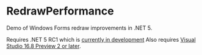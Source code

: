 # RedrawPerformance
Demo of Windows Forms redraw improvements in .NET 5.

Requires .NET 5 RC1 which is [currently in development](https://github.com/dotnet/installer#installers-and-binaries)
Also requires [Visual Studio 16.8 Preview 2 or later](https://visualstudio.microsoft.com/vs/preview/).
